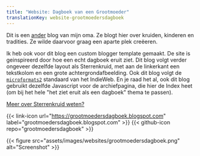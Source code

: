 ```yaml
---
title: "Website: Dagboek van een Grootmoeder"
translationKey: website-grootmoedersdagboek
---
```


Dit is een [ander](/projects/websites/sterrenkruid) blog van mijn oma. Ze blogt hier over kruiden, kinderen en tradities. Ze wilde daarvoor graag een aparte plek creëeren.

Ik heb ook voor dit blog een custom blogger template gemaakt. De site is geinspireerd door hoe een echt dagboek eruit ziet. Dit blog volgt verder ongeveer dezelfde layout als Sterrenkruid, met aan de linkerkant een tekstkolom en een grote achtergrondafbeelding. Ook dit blog volgt de [`microformats2`](https://indieweb.org/microformats) standaard van het IndieWeb. En je raad het al, ook dit blog gebruikt dezelfde Javascript voor de archiefpagina, die hier de Index heet (om bij het hele "het ziet eruit als een dagboek" thema te passen).

[Meer over Sterrenkruid weten?](/projects/websites/sterrenkruid)

<span hidden>Post information</span> {{< link-icon url="https://grootmoedersdagboek.blogspot.com" label="grootmoedersdagboek.blogspot.com" >}} {{< github-icon repo="grootmoedersdagboek" >}}

{{< figure src="assets/images/websites/grootmoedersdagboek.png" alt="Screenshot" >}}
